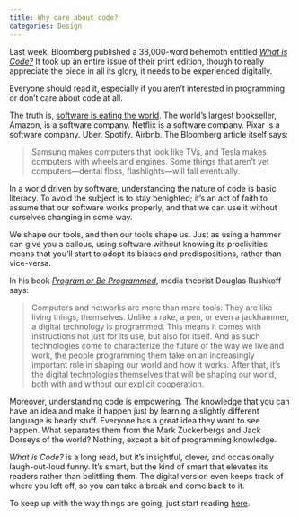 ```yaml
---
title: Why care about code?
categories: Design
---
```


Last week, Bloomberg published a 38,000-word behemoth entitled _[What is Code?](http://www.bloomberg.com/graphics/2015-paul-ford-what-is-code/)_ It took up an entire issue of their print edition, though to really appreciate the piece in all its glory, it needs to be experienced digitally.

Everyone should read it, especially if you aren’t interested in programming or don’t care about code at all.

The truth is, [software is eating the world](http://www.wsj.com/articles/SB10001424053111903480904576512250915629460). The world’s largest bookseller, Amazon, is a software company. Netflix is a software company. Pixar is a software company. Uber. Spotify. Airbnb. The Bloomberg article itself says:

> Samsung makes computers that look like TVs, and Tesla makes computers with wheels and engines. Some things that aren’t yet computers—dental floss, flashlights—will fall eventually.

In a world driven by software, understanding the nature of code is basic literacy. To avoid the subject is to stay benighted; it’s an act of faith to assume that our software works properly, and that we can use it without ourselves changing in some way.

We shape our tools, and then our tools shape us. Just as using a hammer can give you a callous, using software without knowing its proclivities means that you’ll start to adopt its biases and predispositions, rather than vice-versa.

In his book _[Program or Be Programmed](http://www.rushkoff.com/program-or-be-programmed/)_, media theorist Douglas Rushkoff says:

> Computers and networks are more than mere tools: They are like living things, themselves. Unlike a rake, a pen, or even a jackhammer, a digital technology is programmed. This means it comes with instructions not just for its use, but also for itself. And as such technologies come to characterize the future of the way we live and work, the people programming them take on an increasingly important role in shaping our world and how it works. After that, it’s the digital technologies themselves that will be shaping our world, both with and without our explicit cooperation.

Moreover, understanding code is empowering. The knowledge that you can have an idea and make it happen just by learning a slightly different language is heady stuff. Everyone has a great idea they want to see happen. What separates them from the Mark Zuckerbergs and Jack Dorseys of the world? Nothing, except a bit of programming knowledge.

_What is Code?_ is a long read, but it’s insightful, clever, and occasionally laugh-out-loud funny. It’s smart, but the kind of smart that elevates its readers rather than belittling them. The digital version even keeps track of where you left off, so you can take a break and come back to it.

To keep up with the way things are going, just start reading [here](http://www.bloomberg.com/graphics/2015-paul-ford-what-is-code/).